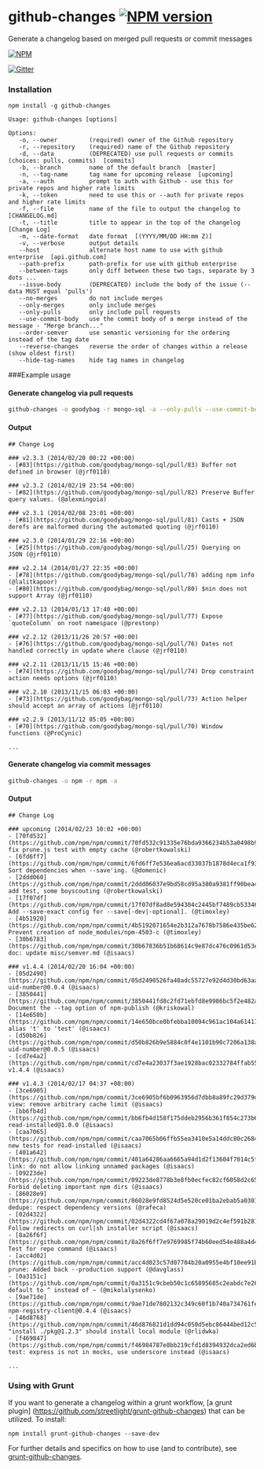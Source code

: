 github-changes [![NPM version](https://badge.fury.io/js/github-changes.png)](http://badge.fury.io/js/github-changes)
==============

Generate a changelog based on merged pull requests or commit messages

[![NPM](https://nodei.co/npm/github-changes.png)](https://nodei.co/npm/github-changes/)

[![Gitter](https://badges.gitter.im/Join%20Chat.svg)](https://gitter.im/lalitkapoor/github-changes?utm_source=badge&utm_medium=badge&utm_campaign=pr-badge&utm_content=badge)

### Installation

```
npm install -g github-changes
```

```
Usage: github-changes [options]

Options:
   -o, --owner         (required) owner of the Github repository
   -r, --repository    (required) name of the Github repository
   -d, --data          (DEPRECATED) use pull requests or commits (choices: pulls, commits)  [commits]
   -b, --branch        name of the default branch  [master]
   -n, --tag-name      tag name for upcoming release  [upcoming]
   -a, --auth          prompt to auth with Github - use this for private repos and higher rate limits
   -k, --token         need to use this or --auth for private repos and higher rate limits
   -f, --file          name of the file to output the changelog to  [CHANGELOG.md]
   -t, --title         title to appear in the top of the changelog  [Change Log]
   -m, --date-format   date format  [(YYYY/MM/DD HH:mm Z)]
   -v, --verbose       output details
   --host              alternate host name to use with github enterprise  [api.github.com]
   --path-prefix       path-prefix for use with github enterprise
   --between-tags      only diff between these two tags, separate by 3 dots ...
   --issue-body        (DEPRECATED) include the body of the issue (--data MUST equal 'pulls')
   --no-merges         do not include merges
   --only-merges       only include merges
   --only-pulls        only include pull requests
   --use-commit-body   use the commit body of a merge instead of the message - "Merge branch..."
   --order-semver      use semantic versioning for the ordering instead of the tag date
   --reverse-changes   reverse the order of changes within a release (show oldest first)
   --hide-tag-names    hide tag names in changelog
```

###Example usage

#### Generate changelog via pull requests
```bash
github-changes -o goodybag -r mongo-sql -a --only-pulls --use-commit-body
```

#### Output
    ## Change Log

    ### v2.3.3 (2014/02/20 00:22 +00:00)
    - [#83](https://github.com/goodybag/mongo-sql/pull/83) Buffer not defined in browser (@jrf0110)

    ### v2.3.2 (2014/02/19 23:54 +00:00)
    - [#82](https://github.com/goodybag/mongo-sql/pull/82) Preserve Buffer query values. (@alexmingoia)

    ### v2.3.1 (2014/02/08 23:01 +00:00)
    - [#81](https://github.com/goodybag/mongo-sql/pull/81) Casts + JSON derefs are malformed during the automated quoting (@jrf0110)

    ### v2.3.0 (2014/01/29 22:16 +00:00)
    - [#25](https://github.com/goodybag/mongo-sql/pull/25) Querying on JSON (@jrf0110)

    ### v2.2.14 (2014/01/27 22:35 +00:00)
    - [#78](https://github.com/goodybag/mongo-sql/pull/78) adding npm info (@lalitkapoor)
    - [#80](https://github.com/goodybag/mongo-sql/pull/80) $nin does not support Array (@jrf0110)

    ### v2.2.13 (2014/01/13 17:40 +00:00)
    - [#77](https://github.com/goodybag/mongo-sql/pull/77) Expose `quoteColumn` on root namespace (@prestonp)

    ### v2.2.12 (2013/11/26 20:57 +00:00)
    - [#76](https://github.com/goodybag/mongo-sql/pull/76) Dates not handled correctly in update where clause (@jrf0110)

    ### v2.2.11 (2013/11/15 15:46 +00:00)
    - [#74](https://github.com/goodybag/mongo-sql/pull/74) Drop constraint action needs options (@jrf0110)

    ### v2.2.10 (2013/11/15 06:03 +00:00)
    - [#73](https://github.com/goodybag/mongo-sql/pull/73) Action helper should accept an array of actions (@jrf0110)

    ### v2.2.9 (2013/11/12 05:05 +00:00)
    - [#70](https://github.com/goodybag/mongo-sql/pull/70) Window functions (@ProCynic)

    ...



#### Generate changelog via commit messages
```bash
github-changes -o npm -r npm -a
```

#### Output

    ## Change Log

    ### upcoming (2014/02/23 10:02 +00:00)
    - [70fd532](https://github.com/npm/npm/commit/70fd532c91335e76bda9366234b53a0498b9901a) fix prune.js test with empty cache (@robertkowalski)
    - [6fd6ff7](https://github.com/npm/npm/commit/6fd6ff7e536ea6acd33037b1878d4eca1f931985) Sort dependencies when --save'ing. (@domenic)
    - [2ddd060](https://github.com/npm/npm/commit/2ddd06037e9bd58cd95a380a9381ff90bea47f0d) add test, some boyscouting (@robertkowalski)
    - [17f07df](https://github.com/npm/npm/commit/17f07df8ad8e594304c2445bf7489cb53346f2c5) Add --save-exact config for --save[-dev|-optional]. (@timoxley)
    - [4b51920](https://github.com/npm/npm/commit/4b5192071654e2b312a7678b7586e435be62f473) Prevent creation of node_modules/npm-4503-c (@timoxley)
    - [30b6783](https://github.com/npm/npm/commit/30b67836b51b68614c9e87dc476c0961d53ec6d4) doc: update misc/semver.md (@isaacs)

    ### v1.4.4 (2014/02/20 16:04 +00:00)
    - [05d2490](https://github.com/npm/npm/commit/05d2490526fa40adc55727e92d4d30bd63aabaad) uid-number@0.0.4 (@isaacs)
    - [3850441](https://github.com/npm/npm/commit/3850441fd8c2fd71ebfd8e9986bc5f2e482ab6db) Document the --tag option of npm-publish (@kriskowal)
    - [14e650b](https://github.com/npm/npm/commit/14e650bce0bfebba10094c961ac104a61417a5de) alias 't' to 'test' (@isaacs)
    - [d50b826](https://github.com/npm/npm/commit/d50b826b9e5884c0f4e1101b90c7206a138a43e7) uid-number@0.0.5 (@isaacs)
    - [cd7e4a2](https://github.com/npm/npm/commit/cd7e4a23037f3ae1928bac02332784ffab557be9) v1.4.4 (@isaacs)

    ### v1.4.3 (2014/02/17 04:37 +00:00)
    - [3ce6905](https://github.com/npm/npm/commit/3ce6905bf6b0963956d7dbb8a89fc29d379de91c) view: remove arbitrary cache limit (@isaacs)
    - [bb6fb4d](https://github.com/npm/npm/commit/bb6fb4d158f175ddeb2956b361f854c273b6bed0) read-installed@1.0.0 (@isaacs)
    - [caa7065](https://github.com/npm/npm/commit/caa7065b06ffb55ea3410e5a14ddc80c26844b13) new tests for read-installed (@isaacs)
    - [401a642](https://github.com/npm/npm/commit/401a64286aa6665a94d1d2f13604f7014c5fce87) link: do not allow linking unnamed packages (@isaacs)
    - [09223de](https://github.com/npm/npm/commit/09223de8778b3e8fb0ecfec82cf6058d2c659518) Forbid deleting important npm dirs (@isaacs)
    - [86028e9](https://github.com/npm/npm/commit/86028e9fd8524d5e520ce01ba2ebab5a030103fc) dedupe: respect dependency versions (@rafeca)
    - [02d4322](https://github.com/npm/npm/commit/02d4322cd4f67a078a29019d2c4ef591b281132c) Follow redirects on curl|sh installer script (@isaacs)
    - [8a26f6f](https://github.com/npm/npm/commit/8a26f6ff7e9769985f74b60eed54e488a4d4a804) Test for repo command (@isaacs)
    - [acc4d02](https://github.com/npm/npm/commit/acc4d023c57d07704b20a0955e4bf10ee91bdc83) prune: Added back --production support (@davglass)
    - [0a3151c](https://github.com/npm/npm/commit/0a3151c9cbeb50c1c65895685c2eabdc7e2608dc) default to ^ instead of ~ (@mikolalysenko)
    - [9ae71de](https://github.com/npm/npm/commit/9ae71de7802132c349c60f1b740a734761fec4a1) npm-registry-client@0.4.4 (@isaacs)
    - [46d8768](https://github.com/npm/npm/commit/46d876821d1dd94c050d5ebc86444bed12c56739) "install ./pkg@1.2.3" should install local module (@rlidwka)
    - [f469847](https://github.com/npm/npm/commit/f46984787e8bb219cfd1d8394932dca2ed6b3b2c) test: express is not in mocks, use underscore instead (@isaacs)

    ...

### Using with Grunt

If you want to generate a changelog within a grunt workflow, [a grunt plugin] (https://github.com/streetlight/grunt-github-changes) that can be utilized. To install:

``` 
npm install grunt-github-changes --save-dev
```

For further details and specifics on how to use (and to contribute), see [grunt-github-changes](https://github.com/streetlight/grunt-github-changes).
